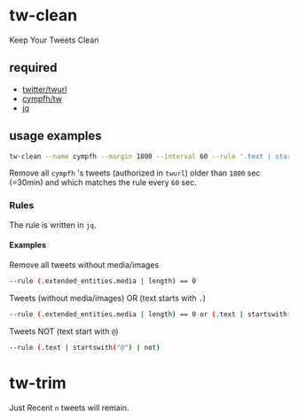 # tw-clean

Keep Your Tweets Clean

## required

- [twitter/twurl](https://github.com/twitter/twurl)
- [cympfh/tw](https://github.com/cympfh/tw) 
- [jq](https://stedolan.github.io/jq/)

## usage examples

```bash
tw-clean --name cympfh --margin 1800 --interval 60 --rule '.text | startswith("@")'
```

Remove all `cympfh` 's tweets (authorized in `twurl`) older than `1800` sec (=30min) and which matches the rule every `60` sec.

### Rules

The rule is written in `jq`.

#### Examples

Remove all tweets without media/images

```bash
--rule (.extended_entities.media | length) == 0
```

Tweets (without media/images) OR (text starts with `.`)

```bash
--rule (.extended_entities.media | length) == 0 or (.text | startswith("."))
```

Tweets NOT (text start with `@`)

```bash
--rule (.text | startswith("@") | not)
```

# tw-trim

Just Recent `n` tweets will remain.
